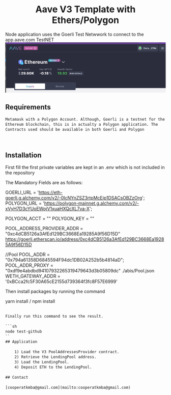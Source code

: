 
<h1 align="center">Aave V3 Template with Ethers/Polygon</h1>

Node application uses the Goerli Test Netwwork to connect to the app.aave.com TestNET
![Aave V3 Testnet](/images/app.aave.testnet.png)

## Requirements 
    Metamask with a Polygon Account. Although, Goerli is a testnet for the Ethereum blockchain, this is in actualty a Polygon application. The Contracts used should be available in both Goerli and Polygon

<br />

## Installation

First fill the first 
private variables are kept in an .env which is not included in the repository

The Mandatory Fields are as follows:

GOERLI_URL = 'https://eth-goerli.g.alchemy.com/v2/-0IcNYnZSZ3rtpMcEip1DSACsOBZzOrg';
POLYGON_URL =  'https://polygon-mainnet.g.alchemy.com/v2/-xVyH7D3cYUoEWpjV1xuaHXQcXL7va-X';

POLYGON_ACCT = ""
POLYGON_KEY = ""

POOL_ADDRESS_PROVIDER_ADDR = "0xc4dCB5126a3AfEd129BC3668Ea19285A9f56D15D"
https://goerli.etherscan.io/address/0xc4dCB5126a3AfEd129BC3668Ea19285A9f56D15D

//Pool
POOL_ADDR = "0x794a61358D6845594F94dc1DB02A252b5b4814aD";
POOL_ADDR_PROXY = "0xdf9e4abdbd94107932265319479643d3b05809dc"
./abis/Pool.json
WETH_GATEWAY_ADDR = '0xBCca2fc5F30A65cE2155d739364f3fc8F57E6999'

Then install packages by running the command

yarn install / npm install
```

Finally run this command to see the result.

```sh
node test-github
``
## Application

    1) Load the V3 PoolAddressesProvider contract.
    2) Retrieve the LendingPool address.
    3) Load the LendingPool.
    4) Deposit ETH to the LendingPool. 

## Contact

[cooperatkmba@gmail.com](mailto:cooperatkmba@gmail.com)